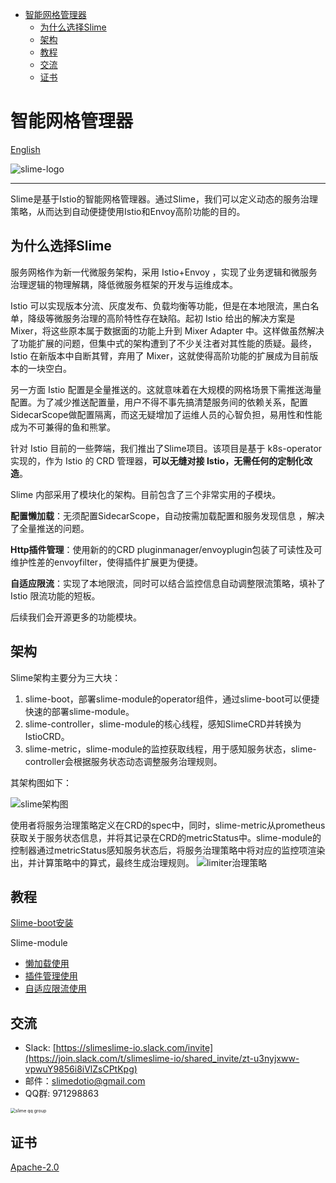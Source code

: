- [智能网格管理器](#智能网格管理器)
  - [为什么选择Slime](#为什么选择slime)
  - [架构](#架构)
  - [教程](#教程)
  - [交流](#交流)
  - [证书](#证书)

# 智能网格管理器

[English](./README.md) 

![slime-logo](logo/slime-logo.png)

---
Slime是基于Istio的智能网格管理器。通过Slime，我们可以定义动态的服务治理策略，从而达到自动便捷使用Istio和Envoy高阶功能的目的。





## 为什么选择Slime

服务网格作为新一代微服务架构，采用 Istio+Envoy ，实现了业务逻辑和微服务治理逻辑的物理解耦，降低微服务框架的开发与运维成本。

Istio 可以实现版本分流、灰度发布、负载均衡等功能，但是在本地限流，黑白名单，降级等微服务治理的高阶特性存在缺陷。起初 Istio 给出的解决方案是 Mixer，将这些原本属于数据面的功能上升到 Mixer Adapter 中。这样做虽然解决了功能扩展的问题，但集中式的架构遭到了不少关注者对其性能的质疑。最终，Istio 在新版本中自断其臂，弃用了 Mixer，这就使得高阶功能的扩展成为目前版本的一块空白。

另一方面 Istio 配置是全量推送的。这就意味着在大规模的网格场景下需推送海量配置。为了减少推送配置量，用户不得不事先搞清楚服务间的依赖关系，配置 SidecarScope做配置隔离，而这无疑增加了运维人员的心智负担，易用性和性能成为不可兼得的鱼和熊掌。

针对 Istio 目前的一些弊端，我们推出了Slime项目。该项目是基于 k8s-operator 实现的，作为 Istio 的 CRD 管理器，**可以无缝对接 Istio，无需任何的定制化改造**。

Slime 内部采用了模块化的架构。目前包含了三个非常实用的子模块。

**配置懒加载**：无须配置SidecarScope，自动按需加载配置和服务发现信息 ，解决了全量推送的问题。

**Http插件管理**：使用新的的CRD pluginmanager/envoyplugin包装了可读性及可维护性差的envoyfilter，使得插件扩展更为便捷。

**自适应限流**：实现了本地限流，同时可以结合监控信息自动调整限流策略，填补了 Istio 限流功能的短板。

后续我们会开源更多的功能模块。





## 架构
Slime架构主要分为三大块：

1. slime-boot，部署slime-module的operator组件，通过slime-boot可以便捷快速的部署slime-module。
2. slime-controller，slime-module的核心线程，感知SlimeCRD并转换为IstioCRD。
3. slime-metric，slime-module的监控获取线程，用于感知服务状态，slime-controller会根据服务状态动态调整服务治理规则。

其架构图如下：

![slime架构图](media/arch.png)

使用者将服务治理策略定义在CRD的spec中，同时，slime-metric从prometheus获取关于服务状态信息，并将其记录在CRD的metricStatus中。slime-module的控制器通过metricStatus感知服务状态后，将服务治理策略中将对应的监控项渲染出，并计算策略中的算式，最终生成治理规则。
![limiter治理策略](media/policy_zh.png)





## 教程

[Slime-boot安装](./doc/zh/slime-boot.md)

Slime-module

- [懒加载使用](./doc/zh/lazy_load.md)
- [插件管理使用](doc/zh/plugin_manager.md)
- [自适应限流使用](doc/zh/smart_limiter.md)





## 交流

- Slack: [https://slimeslime-io.slack.com/invite](https://join.slack.com/t/slimeslime-io/shared_invite/zt-u3nyjxww-vpwuY9856i8iVlZsCPtKpg)
- 邮件：slimedotio@gmail.com
- QQ群: 971298863

<img src="media/slime-qq.png" alt="slime qq group" style="zoom: 50%;" /> 





## 证书

[Apache-2.0](https://choosealicense.com/licenses/apache-2.0/)
